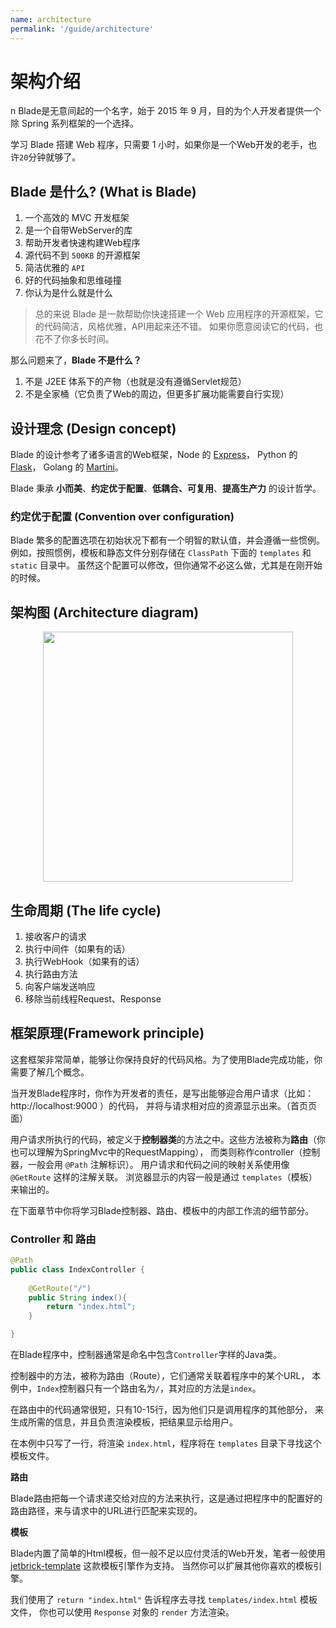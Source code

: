 ```yaml
---
name: architecture
permalink: '/guide/architecture'
---
```


# 架构介绍
n
Blade是无意间起的一个名字，始于 2015 年 9 月，目的为个人开发者提供一个除 Spring 系列框架的一个选择。

学习 Blade 搭建 Web 程序，只需要 1 小时，如果你是一个Web开发的老手，也许`20`分钟就够了。

## Blade 是什么? (What is Blade)

1. 一个高效的 MVC 开发框架
2. 是一个自带WebServer的库
3. 帮助开发者快速构建Web程序
4. 源代码不到 `500KB` 的开源框架
5. 简洁优雅的 `API`
6. 好的代码抽象和思维碰撞
7. 你认为是什么就是什么

> 总的来说 Blade 是一款帮助你快速搭建一个 Web 应用程序的开源框架，它的代码简洁，风格优雅，API用起来还不错。
> 如果你愿意阅读它的代码，也花不了你多长时间。

那么问题来了，**Blade 不是什么？**

1. 不是 J2EE 体系下的产物（也就是没有遵循Servlet规范）
2. 不是全家桶（它负责了Web的周边，但更多扩展功能需要自行实现）

## 设计理念 (Design concept)

Blade 的设计参考了诸多语言的Web框架，Node 的 [Express](http://expressjs.com/)，
Python 的 [Flask](http://flask.pocoo.org/)，
Golang 的 [Martini](https://github.com/go-macaron/macaron)。

Blade 秉承 **小而美**、**约定优于配置**、**低耦合、可复用**、**提高生产力** 的设计哲学。

<!-- ### 为什么是 Blade? (Why Blade) -->

<!-- 我们举一个计算机之外的例子，假设你准备要去 -->

### 约定优于配置 (Convention over configuration)

Blade 繁多的配置选项在初始状况下都有一个明智的默认值，并会遵循一些惯例。 
例如，按照惯例，模板和静态文件分别存储在 `ClassPath` 下面的 `templates` 和 `static` 目录中。
虽然这个配置可以修改，但你通常不必这么做，尤其是在刚开始的时候。

## 架构图 (Architecture diagram)

<center>
    <img src="/assets/architecture.png" width="400"/>
</center>

## 生命周期 (The life cycle)

1. 接收客户的请求
2. 执行中间件（如果有的话）
3. 执行WebHook（如果有的话）
4. 执行路由方法
5. 向客户端发送响应
6. 移除当前线程Request、Response

## 框架原理(Framework principle)

这套框架非常简单，能够让你保持良好的代码风格。为了使用Blade完成功能，你需要了解几个概念。

当开发Blade程序时，你作为开发者的责任，是写出能够迎合用户请求（比如：http://localhost:9000 ）的代码，
并将与请求相对应的资源显示出来。（首页页面）

用户请求所执行的代码，被定义于**控制器类**的方法之中。这些方法被称为**路由**（你也可以理解为SpringMvc中的RequestMapping），
而类则称作controller（控制器，一般会用 `@Path` 注解标识）。
用户请求和代码之间的映射关系使用像 `@GetRoute` 这样的注解关联。
浏览器显示的内容一般是通过 `templates`（模板）来输出的。

在下面章节中你将学习Blade控制器、路由、模板中的内部工作流的细节部分。

### Controller 和 路由

```java
@Path
public class IndexController {
    
    @GetRoute("/")
    public String index(){
        return "index.html";
    }

}
```

在Blade程序中，控制器通常是命名中包含`Controller`字样的Java类。

控制器中的方法，被称为路由（Route），它们通常关联着程序中的某个URL，
本例中，`Index`控制器只有一个路由名为`/`，其对应的方法是`index`。

在路由中的代码通常很短，只有10-15行，因为他们只是调用程序的其他部分，
来生成所需的信息，并且负责渲染模板，把结果显示给用户。

在本例中只写了一行，将渲染 `index.html`，程序将在 `templates` 目录下寻找这个模板文件。

**路由**

Blade路由把每一个请求递交给对应的方法来执行，这是通过把程序中的配置好的路由路径，来与请求中的URL进行匹配来实现的。

**模板**

Blade内置了简单的Html模板，但一般不足以应付灵活的Web开发，笔者一般使用 [jetbrick-template](https://github.com/subchen/jetbrick-template-2x) 这款模板引擎作为支持。
当然你可以扩展其他你喜欢的模板引擎。

我们使用了 `return "index.html"` 告诉程序去寻找 `templates/index.html` 模板文件，
你也可以使用 `Response` 对象的 `render` 方法渲染。

